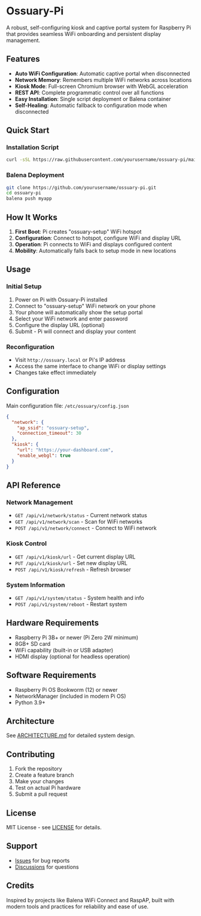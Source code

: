 # Ossuary-Pi

A robust, self-configuring kiosk and captive portal system for Raspberry Pi that provides seamless WiFi onboarding and persistent display management.

## Features

- **Auto WiFi Configuration**: Automatic captive portal when disconnected
- **Network Memory**: Remembers multiple WiFi networks across locations
- **Kiosk Mode**: Full-screen Chromium browser with WebGL acceleration
- **REST API**: Complete programmatic control over all functions
- **Easy Installation**: Single script deployment or Balena container
- **Self-Healing**: Automatic fallback to configuration mode when disconnected

## Quick Start

### Installation Script
```bash
curl -sSL https://raw.githubusercontent.com/yourusername/ossuary-pi/main/install.sh | sudo bash
```

### Balena Deployment
```bash
git clone https://github.com/yourusername/ossuary-pi.git
cd ossuary-pi
balena push myapp
```

## How It Works

1. **First Boot**: Pi creates "ossuary-setup" WiFi hotspot
2. **Configuration**: Connect to hotspot, configure WiFi and display URL
3. **Operation**: Pi connects to WiFi and displays configured content
4. **Mobility**: Automatically falls back to setup mode in new locations

## Usage

### Initial Setup
1. Power on Pi with Ossuary-Pi installed
2. Connect to "ossuary-setup" WiFi network on your phone
3. Your phone will automatically show the setup portal
4. Select your WiFi network and enter password
5. Configure the display URL (optional)
6. Submit - Pi will connect and display your content

### Reconfiguration
- Visit `http://ossuary.local` or Pi's IP address
- Access the same interface to change WiFi or display settings
- Changes take effect immediately

## Configuration

Main configuration file: `/etc/ossuary/config.json`

```json
{
  "network": {
    "ap_ssid": "ossuary-setup",
    "connection_timeout": 30
  },
  "kiosk": {
    "url": "https://your-dashboard.com",
    "enable_webgl": true
  }
}
```

## API Reference

### Network Management
- `GET /api/v1/network/status` - Current network status
- `GET /api/v1/network/scan` - Scan for WiFi networks
- `POST /api/v1/network/connect` - Connect to WiFi network

### Kiosk Control
- `GET /api/v1/kiosk/url` - Get current display URL
- `PUT /api/v1/kiosk/url` - Set new display URL
- `POST /api/v1/kiosk/refresh` - Refresh browser

### System Information
- `GET /api/v1/system/status` - System health and info
- `POST /api/v1/system/reboot` - Restart system

## Hardware Requirements

- Raspberry Pi 3B+ or newer (Pi Zero 2W minimum)
- 8GB+ SD card
- WiFi capability (built-in or USB adapter)
- HDMI display (optional for headless operation)

## Software Requirements

- Raspberry Pi OS Bookworm (12) or newer
- NetworkManager (included in modern Pi OS)
- Python 3.9+

## Architecture

See [ARCHITECTURE.md](ARCHITECTURE.md) for detailed system design.

## Contributing

1. Fork the repository
2. Create a feature branch
3. Make your changes
4. Test on actual Pi hardware
5. Submit a pull request

## License

MIT License - see [LICENSE](LICENSE) for details.

## Support

- [Issues](https://github.com/yourusername/ossuary-pi/issues) for bug reports
- [Discussions](https://github.com/yourusername/ossuary-pi/discussions) for questions

## Credits

Inspired by projects like Balena WiFi Connect and RaspAP, built with modern tools and practices for reliability and ease of use.
